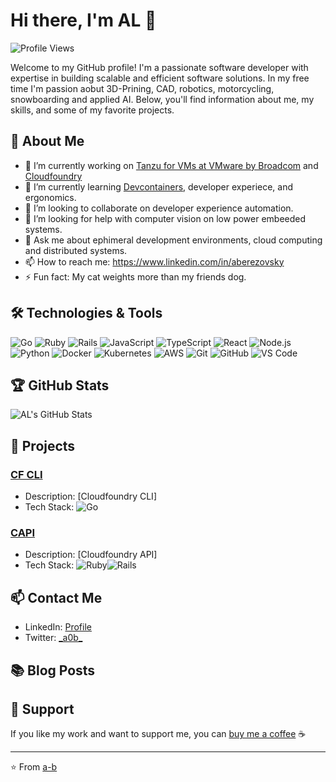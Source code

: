 # Hi there, I'm AL 👋

![Profile Views](https://komarev.com/ghpvc/?username=a-b&color=green)

Welcome to my GitHub profile! I'm a passionate software developer with expertise in building scalable and efficient software solutions.
In my free time I'm passion aobut 3D-Prining, CAD, robotics, motorcycling, snowboarding and applied AI.
Below, you'll find information about me, my skills, and some of my favorite projects.

## 🚀 About Me

- 🔭 I’m currently working on [Tanzu for VMs at VMware by Broadcom](https://tanzu.vmware.com/tanzu) and [Cloudfoundry](https://www.cloudfoundry.org/)
- 🌱 I’m currently learning [Devcontainers](https://containers.dev/), developer experiece, and ergonomics.
- 👯 I’m looking to collaborate on developer experience automation.
- 🤔 I’m looking for help with computer vision on low power embeeded systems.
- 💬 Ask me about ephimeral development environments, cloud computing and distributed systems.
- 📫 How to reach me: https://www.linkedin.com/in/aberezovsky
- ⚡ Fun fact: My cat weights more than my friends dog.

## 🛠️ Technologies & Tools

![Go](https://img.shields.io/badge/-Go-black?style=flat-square&logo=go)
![Ruby](https://img.shields.io/badge/-Ruby-black?style=flat-square&logo=ruby)
![Rails](https://img.shields.io/badge/-Rubyonrails-black?style=flat-square&logo=rubyonrails)
![JavaScript](https://img.shields.io/badge/-JavaScript-black?style=flat-square&logo=javascript)
![TypeScript](https://img.shields.io/badge/-TypeScript-black?style=flat-square&logo=typescript)
![React](https://img.shields.io/badge/-React-black?style=flat-square&logo=react)
![Node.js](https://img.shields.io/badge/-Node.js-black?style=flat-square&logo=node.js)
![Python](https://img.shields.io/badge/-Python-black?style=flat-square&logo=python)
![Docker](https://img.shields.io/badge/-Docker-black?style=flat-square&logo=docker)
![Kubernetes](https://img.shields.io/badge/-Kubernetes-black?style=flat-square&logo=kubernetes)
![AWS](https://img.shields.io/badge/Amazon%20AWS-black?style=flat-square&logo=amazon-aws)
![Git](https://img.shields.io/badge/-Git-black?style=flat-square&logo=git)
![GitHub](https://img.shields.io/badge/-GitHub-black?style=flat-square&logo=github)
![VS Code](https://img.shields.io/badge/-VS%20Code-black?style=flat-square&logo=visual-studio-code)

## 🏆 GitHub Stats

![AL's GitHub Stats](https://github-readme-stats.vercel.app/api?username=a-b&show_icons=true&theme=radical)

## 💼 Projects

### [CF CLI](https://github.com/cloudfoundry/cli)
- Description: [Cloudfoundry CLI]
- Tech Stack: ![Go](https://img.shields.io/badge/-Go-black?style=flat-square&logo=go)

### [CAPI](https://github.com/cloudfoundry/cloud_controller_ng)
- Description: [Cloudfoundry API]
- Tech Stack: ![Ruby](https://img.shields.io/badge/-Ruby-black?style=flat-square&logo=ruby)![Rails](https://img.shields.io/badge/-Rubyonrails-black?style=flat-square&logo=rubyonrails)

## 📫 Contact Me

- LinkedIn: [Profile](https://www.linkedin.com/in/aberezovsky)
- Twitter: [\_a0b\_](https://x.com/_a0b_)

## 📚 Blog Posts

## 🤝 Support

If you like my work and want to support me, you can [buy me a coffee](https://www.buymeacoffee.com/a0b) ☕

---

⭐️ From [a-b](https://github.com/a-b)
